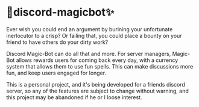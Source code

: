 # 🔮discord-magicbot✨

Ever wish you could end an argument by burining your unfortunate inerlocutor to a crisp? Or failing that, you could place a bounty on your friend to have others do your dirty work?

Discord Magic-Bot can do all that and more. For server managers, Magic-Bot allows rewards users for coming back every day, with a currency system that allows them to use fun spells. This can make discussions more fun, and keep users engaged for longer.

This is a personal project, and it's being developed for a friends discord server, so any of the features are subject to change without warning, and this project may be abandoned if he or I loose interest.